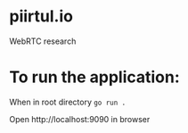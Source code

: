 # piirtul.io
WebRTC research

# To run the application: 
When in root directory
``` go run . ```

Open http://localhost:9090 in browser